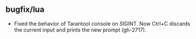 ## bugfix/lua

* Fixed the behavior of Tarantool console on SIGINT. Now Ctrl+C discards
  the current input and prints the new prompt (gh-2717).
  
